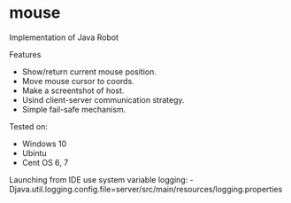 # mouse
Implementation of Java Robot

Features
- Show/return current mouse position.
- Move mouse cursor to coords.
- Make a screentshot of host.
- Usind client-server communication strategy.
- Simple fail-safe mechanism.


Tested on:
- Windows 10
- Ubintu
- Cent OS 6, 7


Launching from IDE use system variable logging:
-Djava.util.logging.config.file=server/src/main/resources/logging.properties
